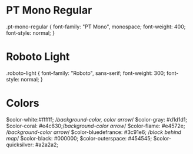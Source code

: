 # PT Mono Regular
.pt-mono-regular {
font-family: "PT Mono", monospace;
font-weight: 400;
font-style: normal;
}

# Roboto Light
.roboto-light {
font-family: "Roboto", sans-serif;
font-weight: 300;
font-style: normal;
}

# Colors
$color-white:#ffffff; /*background-color, color arrow*/
$color-gray: #d1d1d1;
$color-coral: #e4c630;/*background-color arrow*/
$color-flame: #e4572e; /*background-color arrow*/
$color-bluedefrance: #3c91e6; /*block behind map*/
$color-black: #000000;
$color-outerspace: #454545;
$color-quicksilver: #a2a2a2;